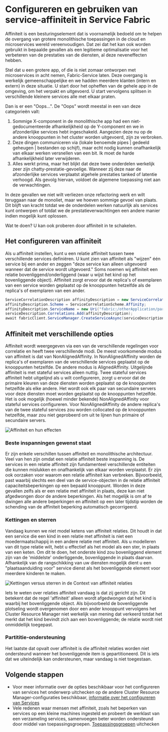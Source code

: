<properties
   pageTitle="Service Fabric Cluster Resource Manager - affiniteit | Microsoft Azure"
   description="Overzicht van de affiniteit voor configuratieservices Service configureren"
   services="service-fabric"
   documentationCenter=".net"
   authors="masnider"
   manager="timlt"
   editor=""/>

<tags
   ms.service="Service-Fabric"
   ms.devlang="dotnet"
   ms.topic="article"
   ms.tgt_pltfrm="NA"
   ms.workload="NA"
   ms.date="08/19/2016"
   ms.author="masnider"/>

# <a name="configuring-and-using-service-affinity-in-service-fabric"></a>Configureren en gebruiken van service-affiniteit in Service Fabric

Affiniteit is een besturingselement dat is voornamelijk bedoeld om te helpen de overgang van grotere monolithische toepassingen in de cloud en microservices wereld vereenvoudigen. Dat zei dat het kan ook worden gebruikt in bepaalde gevallen als een legitieme optimalisatie voor het verbeteren van de prestaties van de diensten, al deze neveneffecten hebben.

Stel dat u een grotere app, of die is niet zomaar ontworpen met microservices in acht nemen, Fabric-Service laten. Deze overgang is werkelijk gemeenschappelijke en we hadden meerdere klanten (intern en extern) in deze situatie. U start door het opheffen van de gehele app in de omgeving, om het verpakt en uitgevoerd. U start vervolgens splitsen in verschillende kleinere services alle met elkaar praten.

Dan is er een "Oops...". De "Oops" wordt meestal in een van deze categorieën valt:

1. Sommige X-component in de monolithische app had een niet-gedocumenteerde afhankelijkheid op de Y-component en we in afzonderlijke services hebt ingeschakeld. Aangezien deze nu op de andere knooppunten in het cluster worden uitgevoerd, zijn ze verbroken.
2.  Deze dingen communiceren via (lokale benoemde pipes | gedeeld geheugen | bestanden op schijf), maar echt nodig kunnen onafhankelijk van elkaar werken versnellen van een bit. Ik moet de harde afhankelijkheid later verwijderen.
3.  Alles werkt prima, maar het blijkt dat deze twee onderdelen werkelijk zeer zijn chatty-prestatie-gevoelige. Wanneer zij deze naar de afzonderlijke services verplaatst algehele prestaties tanked of latentie verhoogd. Als gevolg hiervan, voldoet de algemene toepassing niet aan de verwachtingen.

In deze gevallen we niet wilt verliezen onze refactoring werk en wilt teruggaan naar de monoliet, maar we hoeven sommige gevoel van plaats. Dit blijft van kracht totdat we de onderdelen werken natuurlijk als services kunt ontwerpen of totdat we de prestatieverwachtingen een andere manier indien mogelijk kunt oplossen.

Wat te doen? U kan ook proberen door affiniteit in te schakelen.

## <a name="how-to-configure-affinity"></a>Het configureren van affiniteit
Als u affiniteit instellen, kunt u een relatie affiniteit tussen twee verschillende services definiëren. U kunt zien van affiniteit als "wijzen" één service bij een ander en zeggen "deze service kan alleen uitgevoerd wanneer dat de service wordt uitgevoerd." Soms noemen wij affiniteit een relatie bovenliggend/onderliggend (waar u wijst het kind op het bovenliggende object). Affiniteit zorgt ervoor dat de replica's of exemplaren van een service worden geplaatst op de knooppunten hetzelfde als de replica's of exemplaren van een ander.

``` csharp
ServiceCorrelationDescription affinityDescription = new ServiceCorrelationDescription();
affinityDescription.Scheme = ServiceCorrelationScheme.Affinity;
affinityDescription.ServiceName = new Uri("fabric:/otherApplication/parentService");
serviceDescription.Correlations.Add(affinityDescription);
await fabricClient.ServiceManager.CreateServiceAsync(serviceDescription);
```

## <a name="different-affinity-options"></a>Affiniteit met verschillende opties
Affiniteit wordt weergegeven via een van de verschillende regelingen voor correlatie en heeft twee verschillende modi. De meest voorkomende modus van affiniteit is dat van NonAlignedAffinity. In NonAlignedAffinity worden de replica's of exemplaren van de verschillende services geplaatst op de knooppunten hetzelfde. De andere modus is AlignedAffinity. Uitgelijnde affiniteit is met stateful services alleen nuttig. Twee stateful services affiniteit hebt uitgelijnd als u wilt configureren, zorgt u ervoor dat de primaire kleuren van deze diensten worden geplaatst op de knooppunten hetzelfde als elke andere. Het wordt ook elk paar van secundaire servers voor deze diensten moet worden geplaatst op de knooppunten hetzelfde. Het is ook mogelijk (hoewel minder bekende) NonAlignedAffinity voor stateful services configureren. Voor NonAlignedAffinity de andere replica's van de twee stateful services zou worden collocated op de knooppunten hetzelfde, maar zou niet geprobeerd om uit te lijnen hun primaire of secundaire servers.

![Affiniteit en hun effecten][Image1]

### <a name="best-effort-desired-state"></a>Beste inspanningen gewenst staat
Er zijn enkele verschillen tussen affiniteit en monolithische architectuur. Veel van hen zijn omdat een relatie affiniteit beste inspanning is. De services in een relatie affiniteit zijn fundamenteel verschillende entiteiten die kunnen mislukken en onafhankelijk van elkaar worden verplaatst. Er zijn ook oorzaken voor waarom een relatie affiniteit kan verbreken. Bijvoorbeeld, past waarbij slechts een deel van de service-objecten in de relatie affiniteit capaciteitsbeperkingen op een bepaald knooppunt. Worden in deze gevallen zelfs als er een relatie met affiniteit in plaats, deze kan niet afgedwongen door de andere beperkingen. Als het mogelijk is om af te dwingen alle andere beperkingen en affiniteit op een later tijdstip worden de schending van de affiniteit beperking automatisch gecorrigeerd.  

### <a name="chains-vs-stars"></a>Kettingen en sterren
Vandaag kunnen we niet model ketens van affiniteit relaties. Dit houdt in dat een service die een kind in een relatie met affiniteit is niet een moedermaatschappij in een andere relatie met affiniteit. Als u modelleren van dit type relatie wilt, hebt u effectief als het model als een ster, in plaats van een keten. Om dit te doen, het onderste kind zou bovenliggend element zijn van de 'middelste' onderliggende, bovenliggende in plaats daarvan. Afhankelijk van de rangschikking van uw diensten mogelijk dient u een "plaatsaanduiding voor" service dienst als het bovenliggende element voor meerdere kinderen te maken.

![Kettingen versus sterren in de Context van affiniteit relaties][Image2]

Iets te weten over relaties affiniteit vandaag is dat zij gericht zijn. Dit betekent dat de regel 'affiniteit' alleen wordt afgedwongen dat het kind is waarbij het bovenliggende object. Als bijvoorbeeld de bovenliggende plotseling wordt overgenomen door een ander knooppunt vervolgens het Cluster Resource Manager niet werkelijk van mening dat verkeerd totdat het merkt dat het kind bevindt zich aan een bovenliggende; de relatie wordt niet onmiddellijk toegepast.

### <a name="partitioning-support"></a>Partititie-ondersteuning
Het laatste dat opvalt over affiniteit is die affiniteit relaties worden niet ondersteund wanneer het bovenliggende item is gepartitioneerd. Dit is iets dat we uiteindelijk kan ondersteunen, maar vandaag is niet toegestaan.

## <a name="next-steps"></a>Volgende stappen
- Voor meer informatie over de opties beschikbaar voor het configureren van services het onderwerp uitchecken op de andere Cluster Resource Manager-configuraties beschikbaar, [informatie over het configureren van Services](service-fabric-cluster-resource-manager-configure-services.md)
- Vele redenen waar mensen met affiniteit, zoals het beperken van services op een kleine machines ingesteld en probeert de werklast van een verzameling services, samenvoegen beter worden ondersteund door middel van toepassingsgroepen. [Toepassingsgroepen](service-fabric-cluster-resource-manager-application-groups.md) uitchecken

[Image1]:./media/service-fabric-cluster-resource-manager-advanced-placement-rules-affinity/cluster-resrouce-manager-affinity-modes.png
[Image2]:./media/service-fabric-cluster-resource-manager-advanced-placement-rules-affinity/cluster-resource-manager-chains-vs-stars.png
